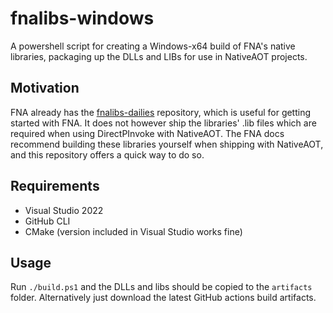 # fnalibs-windows

A powershell script for creating a Windows-x64 build of FNA's native libraries, packaging up the DLLs and LIBs for use in NativeAOT projects.

## Motivation

FNA already has the [fnalibs-dailies](https://github.com/Valax321/fnalibs-dailies) repository, which is useful for getting started with FNA. It does not however ship the libraries' .lib files which are required when using DirectPInvoke with NativeAOT. The FNA docs recommend building these libraries yourself when shipping with NativeAOT, and this repository offers a quick way to do so.

## Requirements
* Visual Studio 2022
* GitHub CLI
* CMake (version included in Visual Studio works fine)

## Usage
Run `./build.ps1` and the DLLs and libs should be copied to the `artifacts` folder. Alternatively just download the latest GitHub actions build artifacts.
